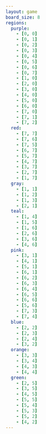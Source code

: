 ```yaml
---
layout: game
board_size: 8
regions:
  purple:
    - [0, 0]
    - [0, 1]
    - [0, 2]
    - [0, 3]
    - [0, 4]
    - [0, 5]
    - [0, 6]
    - [0, 7]
    - [1, 0]
    - [2, 0]
    - [3, 0]
    - [4, 0]
    - [5, 0]
    - [6, 0]
    - [7, 0]
    - [7, 1]
    - [7, 2]
  red:
    - [7, 7]
    - [7, 6]
    - [7, 5]
    - [6, 7]
    - [5, 7]
    - [4, 7]
    - [3, 7]
    - [2, 7]
    - [1, 7]
  gray:
    - [1, 1]
    - [1, 2]
    - [1, 3]
    - [2, 1]
  teal:
    - [1, 4]
    - [1, 5]
    - [1, 6]
    - [2, 6]
    - [3, 6]
    - [4, 6]
  pink:
    - [3, 1]
    - [4, 1]
    - [5, 1]
    - [6, 1]
    - [6, 2]
    - [6, 3]
    - [6, 4]
    - [6, 5]
    - [6, 6]
    - [5, 6]
    - [7, 3]
    - [7, 4]
  blue:
    - [2, 2]
    - [2, 3]
    - [2, 4]
    - [3, 2]
  orange:
    - [3, 3]
    - [3, 4]
    - [4, 3]
    - [4, 4]
  green:
    - [2, 5]
    - [3, 5]
    - [4, 5]
    - [5, 5]
    - [5, 4]
    - [5, 3]
    - [5, 2]
    - [4, 2]
---
```

<script>
    const boardSize = {{ page.board_size }};
    const regions = {{ page.regions | jsonify }};
</script>
<script src="/assets/js/script.js"></script>
